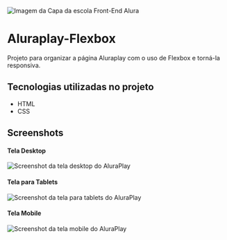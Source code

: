 ![Imagem da Capa da escola Front-End Alura](https://github.com/Muniz94/Mochila/assets/145066504/450b693f-22fc-4607-9cec-e1f969349968)

# Aluraplay-Flexbox
Projeto para organizar a página Aluraplay com o uso de Flexbox e torná-la responsiva.

## Tecnologias utilizadas no projeto
* HTML
* CSS

## Screenshots
#### Tela Desktop
![Screenshot da tela desktop do AluraPlay](https://github.com/Muniz94/Aluraplay-Flexbox/assets/145066504/92695af8-c792-4228-9d73-d3f26d1c7c0a)
#### Tela para Tablets
![Screenshot da tela para tablets do AluraPlay](https://github.com/Muniz94/Aluraplay-Flexbox/assets/145066504/989d8ed5-9983-4b17-bff7-43c3c61f80fd)
#### Tela Mobile
![Screenshot da tela mobile do AluraPlay](https://github.com/Muniz94/Aluraplay-Flexbox/assets/145066504/6f4f7f98-5ae5-4b95-a03f-9dd6384de652)
